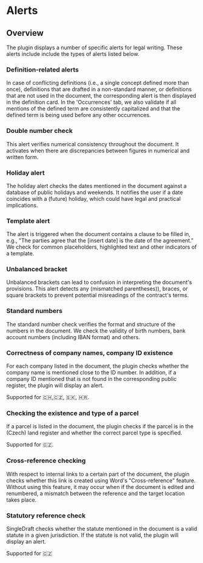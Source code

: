 # Alerts

## Overview

The plugin displays a number of specific alerts for legal writing. These alerts include
include the types of alerts listed below.

### Definition-related alerts

In case of conflicting definitions (i.e., a single concept defined more than once),
definitions that are drafted in a non-standard manner, or definitions that are not used
in the document, the corresponding alert is then displayed in the definition card.
In the 'Occurrences' tab, we also validate if all mentions of the defined term are
consistently capitalized and that the defined term is being used before any other
occurrences.

### Double number check

This alert verifies numerical consistency throughout the document. It activates when
there are discrepancies between figures in numerical and written form.

### Holiday alert

The holiday alert checks the dates mentioned in the document against a database of
public holidays and weekends. It notifies the user if a date coincides with a (future)
holiday, which could have legal and practical implications.

### Template alert

The alert is triggered when the document contains a clause to be filled in, e.g., "The
parties agree that the [insert date] is the date of the agreement." We check for
common placeholders, highlighted text and other indicators of a template.

### Unbalanced bracket

Unbalanced brackets can lead to confusion in interpreting the document's provisions.
This alert detects any (mismatched parentheses)), braces, or square brackets to prevent
potential misreadings of the contract's terms.

### Standard numbers

The standard number check verifies the format and structure of the numbers in the
document. We check the validity of birth numbers, bank account numbers (including IBAN
format) and others.

### Correctness of company names, company ID existence

For each company listed in the document, the plugin checks whether the company name is
mentioned close to the ID number. In addition, if a company ID mentioned that is not
found in the corresponding public register, the plugin will display an alert.

Supported for 🇨🇭,🇨🇿, 🇸🇰, 🇭🇷.

### Checking the existence and type of a parcel

If a parcel is listed in the document, the plugin checks if the parcel is in the
(Czech) land register and whether the correct parcel type is specified.

Supported for 🇨🇿.

### Cross-reference checking

With respect to internal links to a certain part of the document, the plugin checks
whether this link is created using Word's "Cross-reference" feature. Without using this
feature, it may occur when if the document is edited and renumbered, a mismatch between
the reference and the target location takes place.

### Statutory reference check

SingleDraft checks whether the statute mentioned in the document is a valid statute in
a given jurisdiction. If the statute is not valid, the plugin will display an alert.

Supported for 🇨🇿

